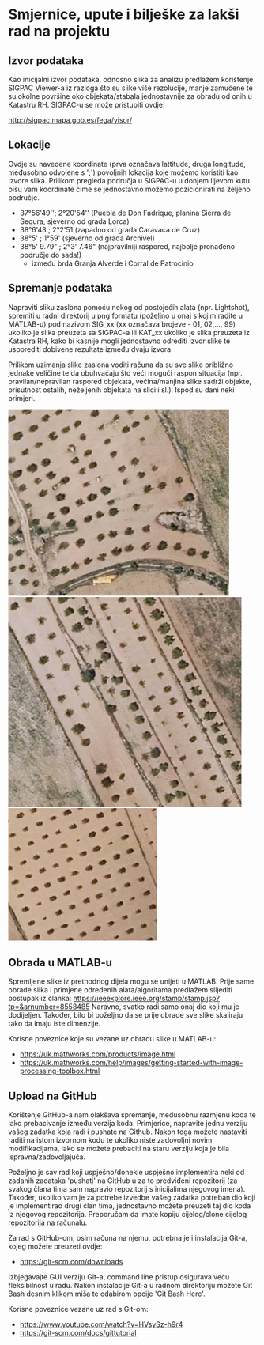 # Smjernice, upute i bilješke za lakši rad na projektu

## Izvor podataka

Kao inicijalni izvor podataka, odnosno slika za analizu predlažem korištenje SIGPAC Viewer-a iz razloga 
što su slike više rezolucije, manje zamućene te su okolne površine oko objekata/stabala jednostavnije
za obradu od onih u Katastru RH. SIGPAC-u se može pristupiti ovdje:

http://sigpac.mapa.gob.es/fega/visor/

## Lokacije 

Ovdje su navedene koordinate (prva označava lattitude, druga longitude, međusobno odvojene s ';')
povoljnih lokacija koje možemo koristiti kao izvore slika. Prilikom pregleda područja u SIGPAC-u
u donjem lijevom kutu pišu vam koordinate čime se jednostavno možemo pozicionirati na željeno područje. 

* 37°56'49''; 2°20'54'' (Puebla de Don Fadrique, planina Sierra de Segura, sjeverno od grada Lorca)
* 38°6'43 ; 2°2'51 (zapadno od grada Caravaca de Cruz)
* 38°5' ; 1°59' (sjeverno od grada Archivel)
* 38°5' 9.79" ; 2°3' 7.46" (najpravilniji raspored, najbolje pronađeno područje do sada!)
	* između brda Granja Alverde i Corral de Patrocinio 
	
	
## Spremanje podataka 

Napraviti sliku zaslona pomoću nekog od postojećih alata (npr. Lightshot), spremiti u radni direktorij 
u png formatu (poželjno u onaj s kojim radite u MATLAB-u) pod nazivom SIG_xx (xx označava brojeve - 01, 02,..., 99) 
ukoliko je slika preuzeta sa SIGPAC-a ili KAT_xx ukoliko je slika preuzeta iz Katastra RH, kako bi kasnije
mogli jednostavno odrediti izvor slike te usporediti dobivene rezultate između dvaju izvora. 

Prilikom uzimanja slike zaslona voditi računa da su sve slike približno jednake veličine te da obuhvaćaju što veći mogući
raspon situacija (npr. pravilan/nepravilan raspored objekata, većina/manjina slike sadrži objekte, prisutnost ostalih, 
neželjenih objekata na slici i sl.). Ispod su dani neki primjeri.

![Screenshot](Primjer01.png)
![Screenshot](Primjer02.png)
![Screenshot](Primjer03.png)


## Obrada u MATLAB-u

Spremljene slike iz prethodnog dijela mogu se unijeti u MATLAB. Prije same obrade slika i primjene
određenih alata/algoritama predlažem slijediti postupak iz članka: https://ieeexplore.ieee.org/stamp/stamp.jsp?tp=&arnumber=8558485
Naravno, svatko radi samo onaj dio koji mu je dodijeljen. Također, bilo bi poželjno da se prije obrade
sve slike skaliraju tako da imaju iste dimenzije. 

Korisne poveznice koje su vezane uz obradu slike u MATLAB-u:
* https://uk.mathworks.com/products/image.html
* https://uk.mathworks.com/help/images/getting-started-with-image-processing-toolbox.html

## Upload na GitHub

Korištenje GitHub-a nam olakšava spremanje, međusobnu razmjenu koda te lako prebacivanje između verzija
koda. Primjerice, napravite jednu verziju vašeg zadatka koja radi i pushate na Github. Nakon toga možete
nastaviti raditi na istom izvornom kodu te ukoliko niste zadovoljni novim modifikacijama, lako se možete
prebaciti na staru verziju koja je bila ispravna/zadovoljajuća.

Poželjno je sav rad koji uspješno/donekle uspješno implementira neki od zadanih zadataka 'pushati' na
GitHub u za to predviđeni repozitorij (za svakog člana tima sam napravio repozitorij s inicijalima njegovog
imena). Također, ukoliko vam je za potrebe izvedbe vašeg zadatka potreban dio koji je implementirao drugi član tima,
jednostavno možete preuzeti taj dio koda iz njegovog repozitorija. Preporučam da imate kopiju cijelog/clone cijelog repozitorija na računalu.

Za rad s GitHub-om, osim računa na njemu, potrebna je i instalacija Git-a, kojeg možete preuzeti ovdje:
* https://git-scm.com/downloads

Izbjegavajte GUI verziju Git-a, command line pristup osigurava veću fleksibilnost u radu. Nakon instalacije
Git-a u radnom direktoriju možete Git Bash desnim klikom miša te odabirom opcije 'Git Bash Here'.

Korisne poveznice vezane uz rad s Git-om:
* https://www.youtube.com/watch?v=HVsySz-h9r4
* https://git-scm.com/docs/gittutorial




